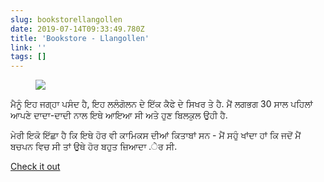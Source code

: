 ```yaml
---
slug: bookstorellangollen
date: 2019-07-14T09:33:49.780Z
title: 'Bookstore - Llangollen'
link: ''
tags: []
---
```

<figure><img src="/images/2019-07-14-bookstorellangollen-0.jpeg"></figure>

ਮੈਨੂੰ ਇਹ ਜਗ੍ਹਾ ਪਸੰਦ ਹੈ, ਇਹ ਲਲੰਗੋਲਨ ਦੇ ਇੱਕ ਕੈਫੇ ਦੇ ਸਿਖਰ ਤੇ ਹੈ. ਮੈਂ ਲਗਭਗ 30 ਸਾਲ ਪਹਿਲਾਂ ਆਪਣੇ ਦਾਦਾ-ਦਾਦੀ ਨਾਲ ਇਥੇ ਆਇਆ ਸੀ ਅਤੇ ਹੁਣ ਬਿਲਕੁਲ ਉਹੀ ਹੈ.

ਮੇਰੀ ਇਕੋ ਇੱਛਾ ਹੈ ਕਿ ਇਥੇ ਹੋਰ ਵੀ ਕਾਮਿਕਸ ਦੀਆਂ ਕਿਤਾਬਾਂ ਸਨ - ਮੈਂ ਸਹੁੰ ਖਾਂਦਾ ਹਾਂ ਕਿ ਜਦੋਂ ਮੈਂ ਬਚਪਨ ਵਿਚ ਸੀ ਤਾਂ ਉਥੇ ਹੋਰ ਬਹੁਤ ਜ਼ਿਆਦਾ .ੇਰ ਸੀ.

[Check it out](http://booksllangollen.co.uk/)

